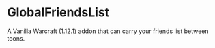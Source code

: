 # GlobalFriendsList
A Vanilla Warcraft (1.12.1) addon that can carry your friends list between toons.
